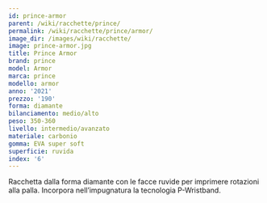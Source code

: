 ```yaml
---
id: prince-armor
parent: /wiki/racchette/prince/
permalink: /wiki/racchette/prince/armor/
image_dir: /images/wiki/racchette/
image: prince-armor.jpg
title: Prince Armor
brand: prince
model: Armor
marca: prince
modello: armor
anno: '2021'
prezzo: '190'
forma: diamante
bilanciamento: medio/alto
peso: 350-360
livello: intermedio/avanzato
materiale: carbonio
gomma: EVA super soft
superficie: ruvida
index: '6'
---
```

Racchetta dalla forma diamante con le facce ruvide per imprimere rotazioni alla palla. Incorpora nell’impugnatura la tecnologia P-Wristband.